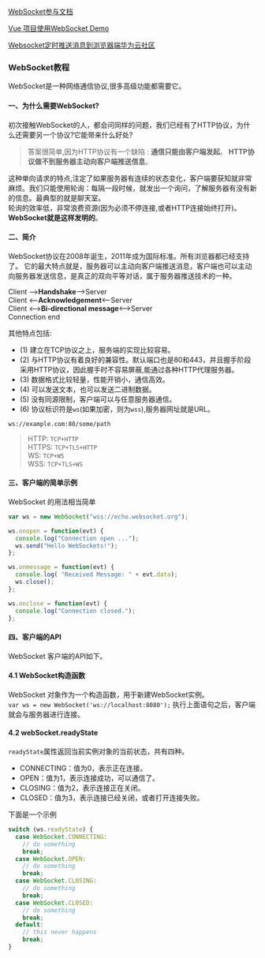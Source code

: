 [WebSocket参与文档](http://www.ruanyifeng.com/blog/2017/05/websocket.html)   

[Vue 项目使用WebSocket Demo](https://www.jianshu.com/p/9d8b2e42328c)  

[Websocket定时推送消息到浏览器端华为云社区](https://www.huaweicloud.com/articles/42a2a28f1d3a227550a277243cd53df8.html)   
   
### WebSocket教程
WebSocket是一种网络通信协议,很多高级功能都需要它。
#### 一、为什么需要WebSocket?    
初次接触WebSocket的人，都会问同样的问题，我们已经有了HTTP协议，为什么还需要另一个协议?它能带来什么好处?   
> 答案很简单,因为HTTP协议有一个缺陷 : **通信只能由客户端发起**。
**HTTP协议做不到服务器主动向客户端推送信息**。

这种单向请求的特点,注定了如果服务器有连续的状态变化，客户端要获知就非常麻烦。我们只能使用轮询：每隔一段时候，就发出一个询问，了解服务器有没有新的信息。最典型的就是聊天室。  
轮询的效率低，非常浪费资源(因为必须不停连接,或者HTTP连接始终打开)。  
**WebSocket就是这样发明的**。
#### 二、简介
WebSocket协议在2008年诞生，2011年成为国际标准。所有浏览器都已经支持了。
它的最大特点就是，服务器可以主动向客户端推送消息，客户端也可以主动向服务器发送信息，是真正的双向平等对话，属于服务器推送技术的一种。

Client ——>**Handshake**——>Server  
Client <——**Acknowledgement**<——Server  
Client <——>**Bi-directional message**<——>Server   
Connection end

其他特点包括:  
+ (1) 建立在TCP协议之上，服务端的实现比较容易。
+ (2) 与HTTP协议有着良好的兼容性。默认端口也是80和443，并且握手阶段采用HTTP协议，因此握手时不容易屏蔽,能通过各种HTTP代理服务器。
+ (3) 数据格式比较轻量，性能开销小，通信高效。
+ (4) 可以发送文本，也可以发送二进制数据。
+ (5) 没有同源限制，客户端可以与任意服务器通信。
+ (6) 协议标识符是`ws`(如果加密，则为`wss`),服务器网址就是URL。

`ws://example.com:80/some/path`

> HTTP: `TCP+HTTP`  
HTTPS: `TCP+TLS+HTTP`  
WS: `TCP+WS`  
WSS: `TCP+TLS+WS`   

#### 三、客户端的简单示例  
WebSocket 的用法相当简单
```javascript
var ws = new WebSocket("wss://echo.websocket.org");

ws.onopen = function(evt) { 
  console.log("Connection open ..."); 
  ws.send("Hello WebSockets!");
};

ws.onmessage = function(evt) {
  console.log( "Received Message: " + evt.data);
  ws.close();
};

ws.onclose = function(evt) {
  console.log("Connection closed.");
};      
``` 
#### 四、客户端的API
WebSocket 客户端的API如下。
#### 4.1 WebSocket构造函数
WebSocket 对象作为一个构造函数，用于新建WebSocket实例。  
`var ws = new WebSocket('ws://localhost:8080');`
执行上面语句之后，客户端就会与服务器进行连接。
#### 4.2 webSocket.readyState
`readyState`属性返回当前实例对象的当前状态，共有四种。
+ CONNECTING：值为0，表示正在连接。
+ OPEN：值为1，表示连接成功，可以通信了。
+ CLOSING：值为2，表示连接正在关闭。
+ CLOSED：值为3，表示连接已经关闭，或者打开连接失败。

下面是一个示例
```javascript
switch (ws.readyState) {
  case WebSocket.CONNECTING:
    // do something
    break;
  case WebSocket.OPEN:
    // do something
    break;
  case WebSocket.CLOSING:
    // do something
    break;
  case WebSocket.CLOSED:
    // do something
    break;
  default:
    // this never happens
    break;
}
```

